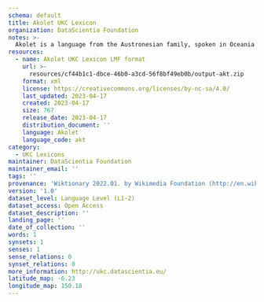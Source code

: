 ```yaml
---
schema: default
title: Akolet UKC Lexicon
organization: DataScientia Foundation
notes: >-
  Akolet is a language from the Austronesian family, spoken in Oceania. The UKC Lexicon of Akolet is represented as a lexico-semantic network. It consists of words, word senses, synsets, as well as sense-level and synset-level relationships.
resources:
  - name: Akolet UKC Lexicon LMF format
    url: >-
      resources/cf44b1c1-dbce-46b0-a3cd-56f8bf49eb0b/output-akt.zip
    format: xml
    license: https://creativecommons.org/licenses/by-nc-sa/4.0/
    last_updated: 2023-04-17
    created: 2023-04-17
    size: 767
    release_date: 2023-04-17
    distribution_document: ''
    language: Akolet
    language_code: akt
category:
  - UKC Lexicons
maintainer: DataScientia Foundation
maintainer_email: ''
tags: ''
provenance: 'Wiktionary 2022.01. by Wikimedia Foundation (http://en.wiktionary.org); Princeton WordNet 2.1 by Princeton University (https://wordnet.princeton.edu)'
version: '1.0'
dataset_level: Language Level (L1-2)
dataset_access: Open Access
dataset_description: ''
landing_page: ''
date_of_collection: ''
words: 1
synsets: 1
senses: 1
sense_relations: 0
synset_relations: 0
more_information: http://ukc.datascientia.eu/
latitude_map: -6.23
longitude_map: 150.18
---
```

